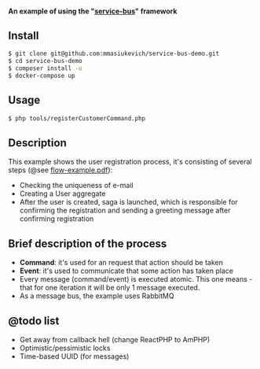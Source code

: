 #### An example of using the "[service-bus](https://github.com/mmasiukevich/service-bus)" framework

## Install

``` bash
$ git clone git@github.com:mmasiukevich/service-bus-demo.git
$ cd service-bus-demo
$ composer install -o
$ docker-compose up
```

## Usage
``` bash
$ php tools/registerCustomerCommand.php
```

## Description

This example shows the user registration process, it's consisting of several steps (@see [flow-example.pdf](https://github.com/mmasiukevich/service-bus-demo/blob/master/flow-example.pdf)):
* Checking the uniqueness of e-mail
* Creating a User aggregate
* After the user is created, saga is launched, which is responsible for confirming the registration and sending a greeting message after confirming registration

## Brief description of the process
* **Command**: it's used for an request that action should be taken
* **Event**: it's used to communicate that some action has taken place
* Every message (command/event) is executed atomic. This one means - that for one iteration it will be only 1 message executed.
* As a message bus, the example uses RabbitMQ

## @todo list
* Get away from callback hell (change ReactPHP to AmPHP)
* Optimistic/pessimistic locks
* Time-based UUID (for messages)
